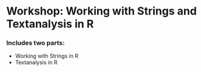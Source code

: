 # Workshop: Working with Strings and Textanalysis in R

### Includes two parts:
- Working with Strings in R
- Textanalysis in R
